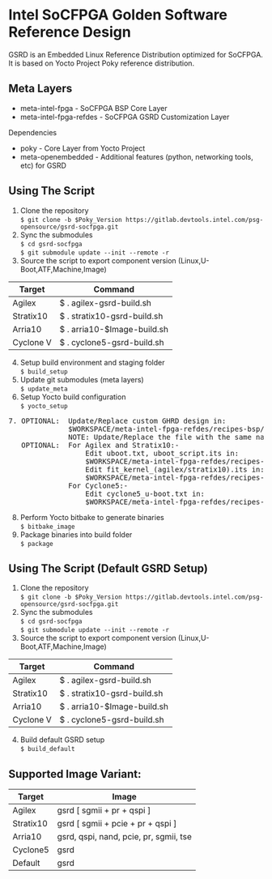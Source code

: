 # Intel SoCFPGA Golden Software Reference Design

GSRD is an Embedded Linux Reference Distribution optimized for SoCFPGA.  
It is based on Yocto Project Poky reference distribution.

## Meta Layers

* meta-intel-fpga - SoCFPGA BSP Core Layer
* meta-intel-fpga-refdes - SoCFPGA GSRD Customization Layer

Dependencies
* poky - Core Layer from Yocto Project
* meta-openembedded - Additional features (python, networking tools, etc) for GSRD

## Using The Script

1. Clone the repository  
`$ git clone -b $Poky_Version https://gitlab.devtools.intel.com/psg-opensource/gsrd-socfpga.git`
2. Sync the submodules  
`$ cd gsrd-socfpga`  
`$ git submodule update --init --remote -r`
3. Source the script to export component version (Linux,U-Boot,ATF,Machine,Image)  

|  Target   |            Command            |
| --------- | ----------------------------- |
| Agilex    | $ . agilex-gsrd-build.sh      |
| Stratix10 | $ . stratix10-gsrd-build.sh   |
| Arria10   | $ . arria10-$Image-build.sh   |
| Cyclone V | $ . cyclone5-gsrd-build.sh    |

4. Setup build environment and staging folder  
`$ build_setup`
5. Update git submodules (meta layers)  
`$ update_meta`
6. Setup Yocto build configuration  
`$ yocto_setup`
<pre>
7. OPTIONAL:  Update/Replace custom GHRD design in:  
              $WORKSPACE/meta-intel-fpga-refdes/recipes-bsp/ghrd/files  
              NOTE: Update/Replace the file with the same naming convention  
   OPTIONAL:  For Agilex and Stratix10:-  
                  Edit uboot.txt, uboot_script.its in:  
                  $WORKSPACE/meta-intel-fpga-refdes/recipes-bsp/u-boot/files  
                  Edit fit_kernel_(agilex/stratix10).its in:  
                  $WORKSPACE/meta-intel-fpga-refdes/recipes-kernel/linux/linux-socfpga-lts  
              For Cyclone5:-  
                  Edit cyclone5_u-boot.txt in:  
                  $WORKSPACE/meta-intel-fpga-refdes/recipes-bsp/u-boot/files  
</pre>
8. Perform Yocto bitbake to generate binaries  
`$ bitbake_image`
9. Package binaries into build folder  
`$ package`  

## Using The Script (Default GSRD Setup)

1. Clone the repository  
`$ git clone -b $Poky_Version https://gitlab.devtools.intel.com/psg-opensource/gsrd-socfpga.git`
2. Sync the submodules  
`$ cd gsrd-socfpga`  
`$ git submodule update --init --remote -r`
3. Source the script to export component version (Linux,U-Boot,ATF,Machine,Image)  

|  Target   |            Command            |
| --------- | ----------------------------- |
| Agilex    | $ . agilex-gsrd-build.sh      |
| Stratix10 | $ . stratix10-gsrd-build.sh   |
| Arria10   | $ . arria10-$Image-build.sh   |
| Cyclone V | $ . cyclone5-gsrd-build.sh    |

4. Build default GSRD setup  
`$ build_default`  

## Supported Image Variant:  

|    Target    |              Image                           |
| ------------ | -------------------------------------------- |
|  Agilex      |   gsrd [ sgmii + pr + qspi ]                 |
|  Stratix10   |   gsrd [ sgmii + pcie + pr + qspi ]          |
|  Arria10     |   gsrd, qspi, nand, pcie, pr, sgmii, tse     |
|  Cyclone5    |   gsrd                                       |
|  Default     |   gsrd                                       |